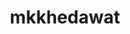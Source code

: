 ---
title: mkkhedawat
github: https://github.com/mkkhedawat
mode: dark
transition: 1s
score: 69.5
archetype:
- Code
- Minimalistic
---